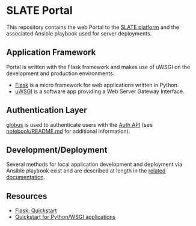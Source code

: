 # SLATE Portal

This repository contains the web Portal to the [SLATE platform](https://slateci.io/) and the associated Ansible playbook used for server deployments.

## Application Framework

Portal is written with the Flask framework and makes use of uWSGI on the development and production environments.
* [Flask](https://flask.palletsprojects.com/en/2.0.x/) is a micro framework for web applications written in Python.
* [uWSGI](https://uwsgi-docs.readthedocs.io/en/latest/) is a software app providing a Web Server Gateway Interface.

## Authentication Layer

[globus](https://docs.globus.org/) is used to authenticate users with the [Auth API](https://docs.globus.org/api/auth/) (see [notebook/README.md](resources/notebook/README.md) for additional information).

## Development/Deployment

Several methods for local application development and deployment via Ansible playbook exist and are described at length in the [related documentation](resources/docs/index.md).

## Resources

* [Flask: Quickstart](https://flask.palletsprojects.com/en/2.0.x/quickstart/)
* [Quickstart for Python/WSGI applications](https://uwsgi-docs.readthedocs.io/en/latest/WSGIquickstart.html)
